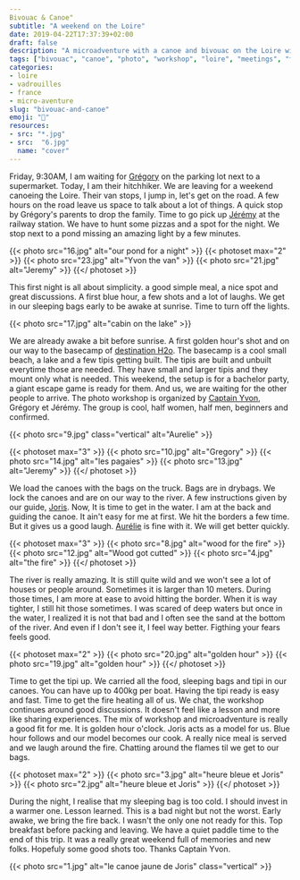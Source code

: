 ```yaml
---
Bivouac & Canoe"
subtitle: "A weekend on the Loire"
date: 2019-04-22T17:37:39+02:00
draft: false
description: "A microadventure with a canoe and bivouac on the Loire with Captain Yvon and Destination H2o"
tags: ["bivouac", "canoe", "photo", "workshop", "loire", "meetings", "tipi", "microadventure", "adventure", "vanlife", "slowlife"]
categories:
- loire
- vadrouilles
- france
- micro-aventure
slug: "bivouac-and-canoe"
emoji: "🛶"
resources:
- src: "*.jpg"
- src:  "6.jpg"
  name: "cover"
---
```


Friday, 9:30AM, I am waiting for [Grégory](https://gregorymignard.com) on the parking lot next to a supermarket. Today, I am their hitchhiker. We are leaving for a weekend canoeing the Loire. Their van stops, I jump in, let's get on the road. A few hours on the road leave us space to talk about a lot of things. A quick stop by Grégory's parents to drop the family. Time to go pick up [Jérémy](https://djisupertramp.com) at the railway station. We have to hunt some pizzas and a spot for the night. We stop next to a pond missing an amazing light by a few minutes.

{{< photo src="16.jpg" alt="our pond for a night" >}}
{{< photoset max="2" >}}
  {{< photo src="23.jpg" alt="Yvon the van" >}}
  {{< photo src="21.jpg" alt="Jeremy" >}}
{{</ photoset >}}

This first night is all about simplicity. a good simple meal, a nice spot and great discussions. A first blue hour, a few shots and a lot of laughs. We get in our sleeping bags early to be awake at sunrise. Time to turn off the lights.

{{< photo src="17.jpg" alt="cabin on the lake" >}}

We are already awake a bit before sunrise. A first golden hour's shot and on our way to the basecamp of  [destination H2o](https://www.destinationh2o.fr). The basecamp is a cool small beach, a lake and a few tipis getting built. The tipis are built and unbuilt everytime those are needed. They have small and larger tipis and they mount only what is needed. This weekend, the setup is for a bachelor party, a giant escape game is ready for them. And us, we are waiting for the other people to arrive. The photo workshop is organized by [Captain Yvon](https://captainyvon.fr), Grégory et Jérémy. The group is cool, half women, half men, beginners and confirmed.

{{< photo src="9.jpg" class="vertical" alt="Aurelie" >}}

{{< photoset max="3" >}}
  {{< photo src="10.jpg" alt="Gregory" >}}
  {{< photo src="14.jpg" alt="les pagaies" >}}
  {{< photo src="13.jpg" alt="Jeremy" >}}
{{</ photoset >}}

We load the canoes with the bags on the truck. Bags are in drybags. We lock the canoes and are on our way to the river. A few instructions given by our guide, [Joris](https://instagram.com/jorisadventures). Now, It is time to get in the water. I am at the back and guiding the canoe. It ain't easy for me at first. We hit the borders a few time. But it gives us a good laugh. [Aurélie](https://www.instagram.com/aurel_baroude/) is fine with it. We will get better quickly.

{{< photoset max="3" >}}
  {{< photo src="8.jpg" alt="wood for the fire" >}}
  {{< photo src="12.jpg" alt="Wood got cutted" >}}
  {{< photo src="4.jpg" alt="the fire" >}}
{{</ photoset >}}

The river is really amazing. It is still quite wild and we won't see a lot of houses or people around. Sometimes it is larger than 10 meters. During those times, I am more at ease to avoid hitting the border. When it is way tighter, I still hit those sometimes. I was scared of deep waters but once in the water, I realized it is not that bad and I often see the sand at the bottom of the river. And even if I don't see it, I feel way better. Figthing your fears feels good.

{{< photoset max="2" >}}
  {{< photo src="20.jpg" alt="golden hour" >}}
  {{< photo src="19.jpg" alt="golden hour" >}}
{{</ photoset >}}

Time to get the tipi up. We carried all the food, sleeping bags and tipi in our canoes. You can have up to 400kg per boat. Having the tipi ready is easy and fast. Time to get the fire heating all of us. We chat, the workshop continues around good discussions. It doesn't feel like a lesson and more like sharing experiences. The mix of workshop and microadventure is really a good fit for me. It is golden hour o'clock. Joris acts as a model for us. Blue hour follows and our model becomes our cook. A really nice meal is served and we laugh around the fire. Chatting around the flames til we get to our bags.

{{< photoset max="2" >}}
  {{< photo src="3.jpg" alt="heure bleue et Joris" >}}
  {{< photo src="2.jpg" alt="heure bleue et Joris" >}}
{{</ photoset >}}

During the night, I realise that my sleeping bag is too cold. I should invest in a warmer one. Lesson learned. This is a bad night but not the worst. Early awake, we bring the fire back. I wasn't the only one not ready for this. Top breakfast before packing and leaving. We have a quiet paddle time to the end of this trip. It was a really great weekend full of memories and new folks. Hopefuly some good shots too. Thanks Captain Yvon.

{{< photo src="1.jpg" alt="le canoe jaune de Joris" class="vertical" >}}

